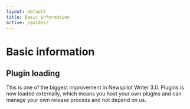 ```yaml
---
layout: default
title: Basic information
active: /guides/
---
```

# Basic information

## Plugin loading

This is one of the biggest improvement in Newspilot Writer 3.0.
Plugins is now loaded externally, which means you host your own plugins and can manage your own
release process and not depend on us.
